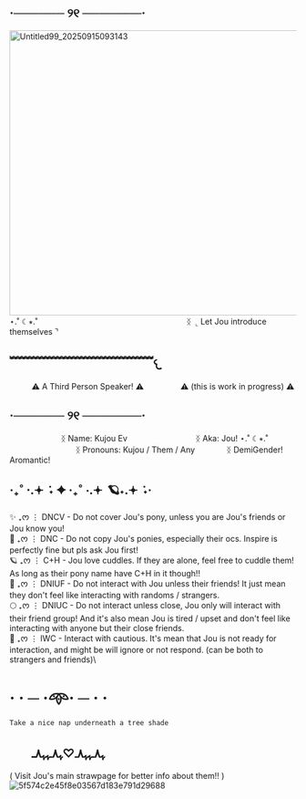 ## ·────── ୨୧ ───────·
<img width="1500" height="500" alt="Untitled99_20250915093143" src="https://github.com/user-attachments/assets/a005202f-ee65-4366-af3b-38cae43025c8" />
⋆.˚ ☾⭒.˚ㅤㅤㅤㅤㅤㅤㅤㅤㅤㅤㅤㅤㅤㅤㅤㅤㅤㅤㅤㅤ
ᛝ ⌞ Let Jou introduce themselves ⌝

## ﹌﹌﹌﹌﹌﹌﹌﹌﹌﹌﹌﹌𐔌
ㅤㅤㅤ⚠︎ A Third Person Speaker! ⚠︎ㅤㅤㅤㅤㅤ⚠︎ (this is work in progress) ⚠︎
## ·────── ୨୧ ───────·
ㅤㅤㅤㅤㅤㅤㅤᛝ Name: Kujou Ev
ㅤㅤㅤㅤㅤㅤㅤㅤㅤᛝ Aka: Jou! ⋆.˚ ☾⭒.˚
ㅤㅤㅤㅤㅤㅤㅤㅤㅤㅤㅤㅤᛝ Pronouns: Kujou / Them / Any
ㅤㅤㅤㅤᛝ DemiGender! Aromantic! 
## ‧₊˚ ⋅.𖥔 ݁ ˖ ✦ ‧₊˚ ⋅.𖥔 ݁ 🪐˖.𖥔 ݁ ˖·
✨ ₊ᰔ ⋮ DNCV - Do not cover Jou's pony, unless you are Jou's friends or Jou know you!\
💫 ₊ᰔ ⋮ DNC - Do not copy Jou's ponies, especially their ocs. Inspire is perfectly fine but pls ask Jou first!\
🪐 ₊ᰔ ⋮ C+H - Jou love cuddles. If they are alone, feel free to cuddle them! As long as their pony name have C+H in it though!!\
🌟 ₊ᰔ ⋮ DNIUF - Do not interact with Jou unless their friends! It just mean they don't feel like interacting with randoms / strangers.\
🌕 ₊ᰔ ⋮ DNIUC - Do not interact unless close, Jou only will interact with their friend group! And it's also mean Jou is tired / upset and don't feel like interacting with anyone but their close friends.\
🌙 ₊ᰔ ⋮ IWC - Interact with cautious. It's mean that Jou is not ready for interaction, and might be will ignore or not respond. (can be both to strangers and friends)\
# · · ─ ·𖥸· ─ · ·
`` Take a nice nap underneath a tree shade ``
## ㅤㅤﮩ٨ـﮩﮩ٨ـ♡ﮩ٨ـﮩﮩ٨ـ
( Visit Jou's main strawpage for better info about them!! ) 
![5f574c2e45f8e03567d183e791d29688](https://github.com/user-attachments/assets/92091def-7d32-4628-bdef-346d8b750289)
